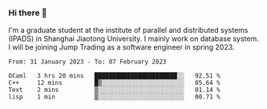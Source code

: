 ### Hi there 👋

I'm a graduate student at the institute of parallel and distributed systems (IPADS) in Shanghai Jiaotong University. I mainly work on database system. I will be joining Jump Trading as a software engineer in spring 2023.

<!--START_SECTION:waka-->

```text
From: 31 January 2023 - To: 07 February 2023

OCaml   3 hrs 20 mins   ███████████████████████░░   92.51 %
C++     12 mins         █▒░░░░░░░░░░░░░░░░░░░░░░░   05.64 %
Text    2 mins          ▒░░░░░░░░░░░░░░░░░░░░░░░░   01.14 %
lisp    1 min           ▒░░░░░░░░░░░░░░░░░░░░░░░░   00.71 %
```

<!--END_SECTION:waka-->

<!--
**yqmmm/yqmmm** is a ✨ _special_ ✨ repository because its `README.md` (this file) appears on your GitHub profile.

Here are some ideas to get you started:

- 🔭 I’m currently working on ...
- 🌱 I’m currently learning ...
- 👯 I’m looking to collaborate on ...
- 🤔 I’m looking for help with ...
- 💬 Ask me about ...
- 📫 How to reach me: ...
- 😄 Pronouns: ...
- ⚡ Fun fact: ...
-->
